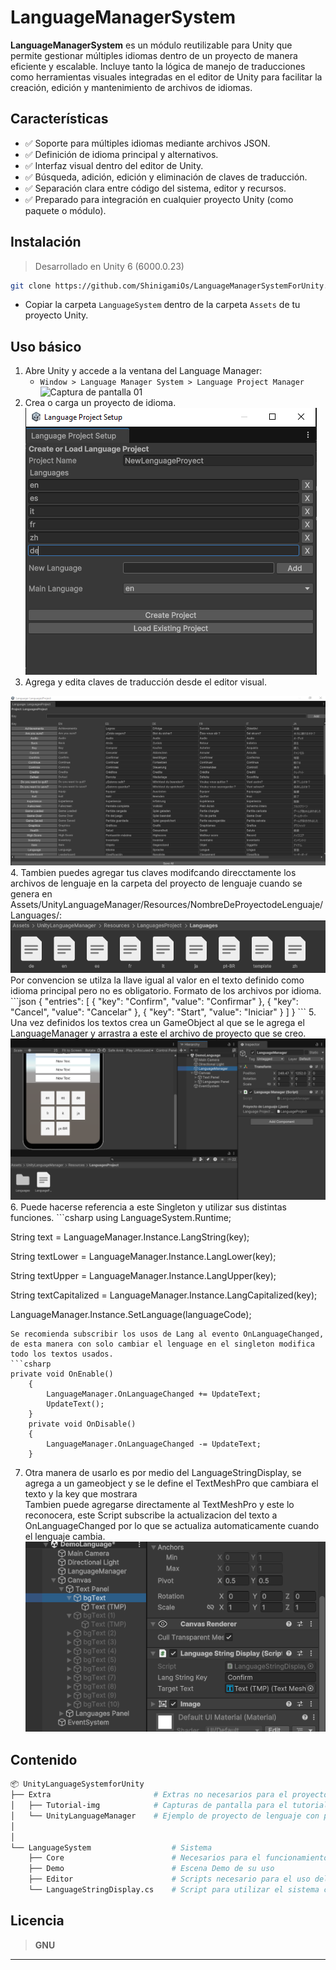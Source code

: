 
# LanguageManagerSystem

**LanguageManagerSystem** es un módulo reutilizable para Unity que permite gestionar múltiples idiomas dentro de un proyecto de manera eficiente y escalable. Incluye tanto la lógica de manejo de traducciones como herramientas visuales integradas en el editor de Unity para facilitar la creación, edición y mantenimiento de archivos de idiomas.

## Características

- ✅ Soporte para múltiples idiomas mediante archivos JSON.
- ✅ Definición de idioma principal y alternativos.
- ✅ Interfaz visual dentro del editor de Unity.
- ✅ Búsqueda, adición, edición y eliminación de claves de traducción.
- ✅ Separación clara entre código del sistema, editor y recursos.
- ✅ Preparado para integración en cualquier proyecto Unity (como paquete o módulo).

## Instalación

> Desarrollado en Unity 6 (6000.0.23)


```bash
git clone https://github.com/ShinigamiOs/LanguageManagerSystemForUnity.git
```

- Copiar la carpeta `LanguageSystem` dentro de la carpeta `Assets` de tu proyecto Unity.

## Uso básico

1. Abre Unity y accede a la ventana del Language Manager:
   - `Window > Language Manager System > Language Project Manager`
     <img src="[Extra/Tutorial-img/Captura de pantalla 01.png](https://github.com/ShinigamiOs/LanguageManagerSystemForUnity/blob/main/Extra/Tutorial-img/Captura%20de%20pantalla%2001.png)" alt="Captura de pantalla 01">
2. Crea o carga un proyecto de idioma.
    <img src="https://github.com/ShinigamiOs/LanguageManagerSystemForUnity/blob/main/Extra/Tutorial-img/Captura%20de%20pantalla%2002.png">
3. Agrega y edita claves de traducción desde el editor visual.
  <img src="https://github.com/ShinigamiOs/LanguageManagerSystemForUnity/blob/main/Extra/Tutorial-img/Captura%20de%20pantalla%2003.png">
4. Tambien puedes agregar tus claves modifcando direcctamente los archivos de lenguaje en la carpeta del proyecto de lenguaje cuando se genera
    en Assets/UnityLanguageManager/Resources/NombreDeProyectodeLenguaje/Languages/:
  <img src="https://github.com/ShinigamiOs/LanguageManagerSystemForUnity/blob/main/Extra/Tutorial-img/Captura%20de%20pantalla%2004.png">
  Por convencion se utilza la llave igual al valor en el texto definido como idioma principal pero no es obligatorio.
 Formato de los archivos por idioma.
  ```json
{
    "entries": [
        { "key": "Confirm", "value": "Confirmar" },
        { "key": "Cancel", "value": "Cancelar" },
        { "key": "Start", "value": "Iniciar" }
    ]
}
```
5. Una vez definidos los textos crea un GameObject al que se le agrega el LanguageManager y arrastra a este el archivo de proyecto que se creo.
   <img src="https://github.com/ShinigamiOs/LanguageManagerSystemForUnity/blob/main/Extra/Tutorial-img/Captura%20de%20pantalla%2005.png">
6. Puede hacerse referencia a este Singleton y utilizar sus distintas funciones.
```csharp
using LanguageSystem.Runtime;

String text = LanguageManager.Instance.LangString(key);

String textLower = LanguageManager.Instance.LangLower(key);

String textUpper = LanguageManager.Instance.LangUpper(key);

String textCapitalized = LanguageManager.Instance.LangCapitalized(key);

LanguageManager.Instance.SetLanguage(languageCode);
```
Se recomienda subscribir los usos de Lang al evento OnLanguageChanged, de esta manera con solo cambiar el lenguage en el singleton modifica todo los textos usados.
```csharp
private void OnEnable()
    {
        LanguageManager.OnLanguageChanged += UpdateText;
        UpdateText();
    }
    private void OnDisable()
    {
        LanguageManager.OnLanguageChanged -= UpdateText;
    }
```
7. Otra manera de usarlo es por medio del LanguageStringDisplay, se agrega a un gameobject y se le define el TextMeshPro que cambiara el texto y la key que mostrara  
    Tambien puede agregarse directamente al TextMeshPro y este lo reconocera, este Script subscribe la actualizacion del texto a OnLanguageChanged por lo que 
    se actualiza automaticamente cuando el lenguaje cambia.
   <img src="https://github.com/ShinigamiOs/LanguageManagerSystemForUnity/blob/main/Extra/Tutorial-img/Captura%20de%20pantalla%2006.png">

## Contenido
```bash
📦 UnityLanguageSystemforUnity
├── Extra                       # Extras no necesarios para el proyecto
│   ├── Tutorial-img            # Capturas de pantalla para el tutorial
│   └── UnityLanguageManager    # Ejemplo de proyecto de lenguaje con palabras incluidas listo para usarse
│ 
│
└── LanguageSystem                  # Sistema 
    ├── Core                        # Necesarios para el funcionamiento del sistema
    ├── Demo                        # Escena Demo de su uso
    ├── Editor                      # Scripts necesario para el uso del sistema desde el editor(ventana, pop-up, etc)
    └── LanguageStringDisplay.cs    # Script para utilizar el sistema con TextMeshPro

```


## Licencia

> **GNU**

---

